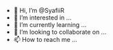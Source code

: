 - 👋 Hi, I’m @SyafiiR
- 👀 I’m interested in ...
- 🌱 I’m currently learning ...
- 💞️ I’m looking to collaborate on ...
- 📫 How to reach me ...

<!---
SyafiiR/SyafiiR is a ✨ special ✨ repository because its `README.md` (this file) appears on your GitHub profile.
You can click the Preview link to take a look at your changes.
--->
